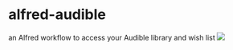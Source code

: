 # alfred-audible
 an Alfred workflow to access your Audible library and wish list
![](images/audible-screencast.gif)
